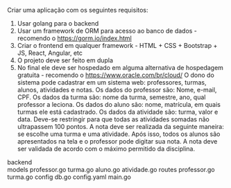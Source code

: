 Criar uma aplicação com os seguintes requisitos:

1. Usar golang para o backend
2. Usar um framework de ORM para acesso ao banco de dados - recomendo o https://gorm.io/index.html 
3. Criar o frontend em qualquer framework - HTML + CSS + Bootstrap + JS, React, Angular, etc
4. O projeto deve ser feito em dupla
5. No final ele deve ser hospedado em alguma alternativa de hospedagem gratuita - recomendo o https://www.oracle.com/br/cloud/
O dono do sistema pode cadastrar em um sistema web: professores, turmas, alunos, atividades e notas. Os dados do professor são: Nome, e-mail, CPF. Os dados da turma são: nome da turma, semestre, ano, qual professor a leciona. Os dados do aluno são: nome, matrícula, em quais turmas ele está cadastrado. Os dados da atividade são: turma, valor e data. Deve-se restringir para que todas as atividades somadas não ultrapassem 100 pontos. A nota deve ser realizada da seguinte maneira: se escolhe uma turma e uma atividade. Após isso, todos os alunos são apresentados na tela e o professor pode digitar sua nota. A nota deve ser validada de acordo com o máximo permitido da disciplina. 

backend    
    models
        professor.go
        turma.go
        aluno.go
        atividade.go
    routes
        professor.go
        turma.go
    config
        db.go
        config.yaml
    main.go
